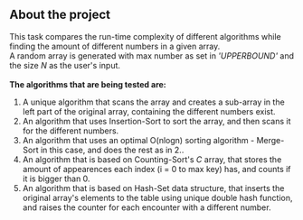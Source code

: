 ## About the project
This task compares the run-time complexity of different algorithms while finding the amount of different numbers in a given array. <br>
  A random array is generated with max number as set in <i>'UPPERBOUND'</i> and the size <i>N</i> as the user's input.<br><br>
  <b>The algorithms that are being tested are: <br></b>
  1. A unique algorithm that scans the array and creates a sub-array in the left part of the original array, containing the different numbers exist. <br>
  2. An algorithm that uses Insertion-Sort to sort the array, and then scans it for the different numbers. <br>
  3. An algorithm that uses an optimal O(nlogn) sorting algorithm - Merge-Sort in this case, and does the rest as in 2..
  4. An algorithm that is based on Counting-Sort's <i>C</i> array, that stores the amount of appearences each index (i = 0 to max key) has, and counts if it is bigger than 0.
  5. An algorithm that is based on Hash-Set data structure, that inserts the original array's elements to the table using unique double hash function, and raises the counter for each encounter with a different number.
  
